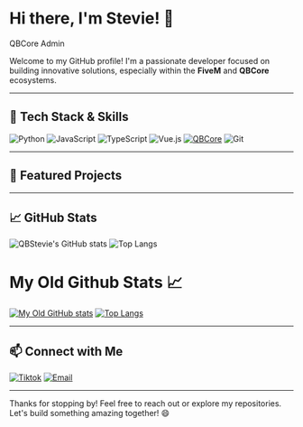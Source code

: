 
# Hi there, I'm Stevie! 👋
QBCore Admin

Welcome to my GitHub profile! I'm a passionate developer focused on building innovative solutions, especially within the **FiveM** and **QBCore** ecosystems. 

---

## 🔧 Tech Stack & Skills
![Python](https://img.shields.io/badge/-Python-3776AB?style=for-the-badge&logo=python&logoColor=white)
![JavaScript](https://img.shields.io/badge/-JavaScript-F7DF1E?style=for-the-badge&logo=javascript&logoColor=black)
![TypeScript](https://img.shields.io/badge/-TypeScript-3178C6?style=for-the-badge&logo=typescript&logoColor=white)
![Vue.js](https://img.shields.io/badge/-Vue.js-4FC08D?style=for-the-badge&logo=vue-dot-js&logoColor=white)
[![QBCore](https://img.shields.io/badge/-QBCore-181717?style=for-the-badge&logo=fivem&logoColor=orange)](https://github.com/qbcore-framework)
![Git](https://img.shields.io/badge/-Git-F05032?style=for-the-badge&logo=git&logoColor=white)

---

## 🌟 Featured Projects


---

## 📈 GitHub Stats
![QBStevie's GitHub stats](https://github-readme-stats.vercel.app/api?username=QBStevie&show_icons=true&theme=radical)
![Top Langs](https://github-readme-stats.vercel.app/api/top-langs/?username=QBStevie&layout=compact&theme=radical)

# My Old Github Stats 📈
[![My Old GitHub stats](https://github-readme-stats.vercel.app/api?username=irishstevie&theme=radical)](https://github.com/irishstevie)
[![Top Langs](https://github-readme-stats.vercel.app/api/top-langs/?username=irishstevie&layout=compact&theme=radical)](https://github.com/irishstevie)

---

## 📫 Connect with Me
[![Tiktok](https://img.shields.io/badge/-.irishStevie-1DA1F2?style=for-the-badge&logo=twitter&logoColor=white)](https://github.com/QBStevie)
[![Email](https://img.shields.io/badge/-stevie-D14836?style=for-the-badge&logo=gmail&logoColor=white)](mailto:irishstevie91@gmail.com)

---

Thanks for stopping by! Feel free to reach out or explore my repositories. Let's build something amazing together! 😄
